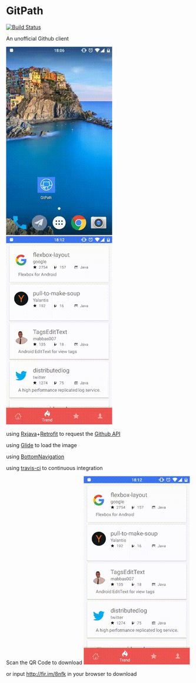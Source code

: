 # GitPath
[![Build Status](https://travis-ci.org/huanglizhuo/GitPath.svg?branch=master)](https://travis-ci.org/huanglizhuo/GitPath)

An unofficial Github client 

![screenshoot1](./screenshot/screen1.gif)
![screenshoot2](./screenshot/screen2.gif)

using [Rxjava](https://github.com/ReactiveX/RxJava)+[Retrofit](https://github.com/square/retrofit) to request the [Github API](https://developer.github.com/)

using [Glide](https://github.com/bumptech/glide) to load the image

using [BottomNavigation](https://github.com/sephiroth74/Material-BottomNavigation)

using [travis-ci](https://travis-ci.org) to continuous integration

Scan the QR Code to download 
![screenshoot2](./screenshot/screen2.gif)

or input http://fir.im/8nfk in your browser to download 
